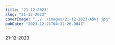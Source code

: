 ```yaml
---
title: "21-12-2023"
slug: "21-12-2023"
coverImage: "../../images/21-12-2023-A5Nj.jpg"
pubDate: "2023-12-21T04:32:26.904Z"
---
```


21-12-2023
